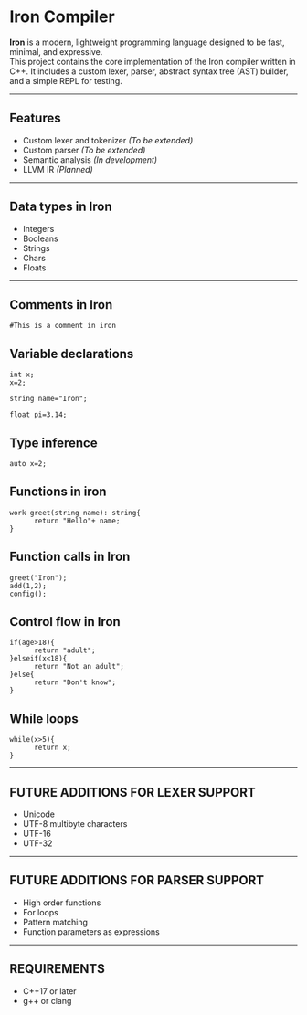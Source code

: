 # Iron Compiler

**Iron** is a modern, lightweight programming language designed to be fast, minimal, and expressive.  
This project contains the core implementation of the Iron compiler written in C++. It includes a custom lexer, parser, abstract syntax tree (AST) builder, and a simple REPL for testing.

---

## Features

- Custom lexer and tokenizer *(To be extended)*
- Custom parser *(To be extended)*
- Semantic analysis *(In development)*
- LLVM IR *(Planned)*

---

## Data types in Iron

- Integers
- Booleans
- Strings
- Chars
- Floats 

---

## Comments in Iron

```
#This is a comment in iron
```

## Variable declarations 
```
int x;
x=2;

string name="Iron";

float pi=3.14;
```

## Type inference
```
auto x=2;
```

## Functions in iron
```
work greet(string name): string{
      return "Hello"+ name;
}
```

## Function calls in Iron
```
greet("Iron");
add(1,2);
config();
```
## Control flow in Iron
```
if(age>18){
      return "adult";
}elseif(x<18){
      return "Not an adult";
}else{
      return "Don't know";
}
```

## While loops
```
while(x>5){
      return x;
}
```
---
## FUTURE ADDITIONS FOR LEXER SUPPORT

- Unicode
- UTF-8 multibyte characters 
- UTF-16 
- UTF-32

---
## FUTURE ADDITIONS FOR PARSER SUPPORT

- High order functions
- For loops
- Pattern matching
- Function parameters as expressions


---
## REQUIREMENTS 

- C++17 or later
- g++ or clang 
